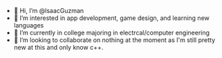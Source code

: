 - 👋 Hi, I’m @lsaacGuzman
- 👀 I’m interested in app development, game design, and learning new languages
- 🌱 I’m currently in college majoring in electrcal/computer engineering
- 💞️ I’m looking to collaborate on nothing at the moment as I'm still pretty new at this and only know c++.

<!---
lsaacGuzman/lsaacGuzman is a ✨ special ✨ repository because its `README.md` (this file) appears on your GitHub profile.
You can click the Preview link to take a look at your changes.
--->
